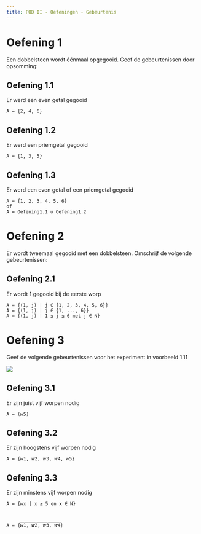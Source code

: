 ```yaml
---
title: POD II - Oefeningen - Gebeurtenis
---
```


# Oefening 1

Een dobbelsteen wordt éénmaal opgegooid. Geef de gebeurtenissen door opsomming:

## Oefening 1.1

Er werd een even getal gegooid

```
A = {2, 4, 6}
```

## Oefening 1.2

Er werd een priemgetal gegooid

```
A = {1, 3, 5}
```

## Oefening 1.3

Er werd een even  getal of een priemgetal gegooid

```
A = {1, 2, 3, 4, 5, 6}
of
A = Oefening1.1 ∪ Oefening1.2
```

# Oefening 2

Er wordt tweemaal gegooid met een dobbelsteen. Omschrijf de volgende gebeurtenissen:

## Oefening 2.1

Er wordt 1 gegooid bij de eerste worp

```
A = {(1, j) | j ∈ {1, 2, 3, 4, 5, 6}}
A = {(1, j) | j ∈ {1, ..., 6}}
A = {(1, j) | 1 ≤ j ≤ 6 met j ∈ N}
```

# Oefening 3

Geef de volgende gebeurtenissen voor het experiment in voorbeeld 1.11

![](http://d.pr/i/159jh+)

## Oefening 3.1

Er zijn juist vijf worpen nodig

```
A = (𝑤5)
```

## Oefening 3.2

Er zijn hoogstens vijf worpen nodig

```
A = {𝑤1, 𝑤2, 𝑤3, 𝑤4, 𝑤5}
```

## Oefening 3.3

Er zijn minstens vijf worpen nodig

```
A = {𝑤x | x ≥ 5 en x ∈ N}


     _______________
A = {𝑤1, 𝑤2, 𝑤3, 𝑤4}
```
